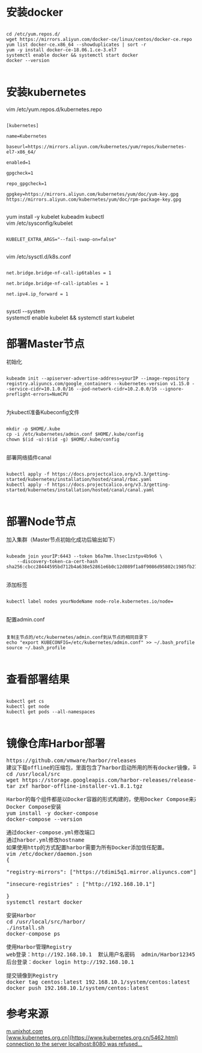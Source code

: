 # 安装docker
<pre>
<code>
cd /etc/yum.repos.d/
wget https://mirrors.aliyun.com/docker-ce/linux/centos/docker-ce.repo
yum list docker-ce.x86_64 --showduplicates | sort -r
yum -y install docker-ce-18.06.1.ce-3.el7
systemctl enable docker && systemctl start docker
docker --version
</code>
</pre>

# 安装kubernetes
vim /etc/yum.repos.d/kubernetes.repo
<pre>
<code>
[kubernetes]

name=Kubernetes

baseurl=https://mirrors.aliyun.com/kubernetes/yum/repos/kubernetes-el7-x86_64/

enabled=1

gpgcheck=1

repo_gpgcheck=1

gpgkey=https://mirrors.aliyun.com/kubernetes/yum/doc/yum-key.gpg https://mirrors.aliyun.com/kubernetes/yum/doc/rpm-package-key.gpg
</code>
</pre>
yum install -y kubelet kubeadm kubectl  
vim /etc/sysconfig/kubelet
<pre>
<code>
KUBELET_EXTRA_ARGS="--fail-swap-on=false"
</code>
</pre>
vim /etc/sysctl.d/k8s.conf
<pre>
<code>
net.bridge.bridge-nf-call-ip6tables = 1

net.bridge.bridge-nf-call-iptables = 1

net.ipv4.ip_forward = 1
</code>
</pre>
sysctl --system  
systemctl enable kubelet && systemctl start kubelet

# 部署Master节点
初始化
<pre>
<code>
kubeadm init --apiserver-advertise-address=yourIP --image-repository registry.aliyuncs.com/google_containers --kubernetes-version v1.15.0 --service-cidr=10.1.0.0/16 --pod-network-cidr=10.2.0.0/16 --ignore-preflight-errors=NumCPU
</code>
</pre>
为kubectl准备Kubeconfig文件
<pre>
<code>
mkdir -p $HOME/.kube
cp -i /etc/kubernetes/admin.conf $HOME/.kube/config
chown $(id -u):$(id -g) $HOME/.kube/config
</code>
</pre>
部署网络插件canal
<pre>
<code>
kubectl apply -f https://docs.projectcalico.org/v3.3/getting-started/kubernetes/installation/hosted/canal/rbac.yaml
kubectl apply -f https://docs.projectcalico.org/v3.3/getting-started/kubernetes/installation/hosted/canal/canal.yaml
</code>
</pre>

# 部署Node节点
加入集群（Master节点初始化成功后输出如下）
<pre>
<code>
kubeadm join yourIP:6443 --token b6a7mm.lhsec1zstpv4b9o6 \
    --discovery-token-ca-cert-hash sha256:cbcc28444595bd712b4a638e52861e6b0c12d089f1a8f9086d95802c1985fb27
</code>
</pre>
添加标签
<pre>
<code>
kubectl label nodes yourNodeName node-role.kubernetes.io/node=
</code>
</pre>
配置admin.conf
<pre>
<code>
复制主节点的/etc/kubernetes/admin.conf到从节点的相同目录下
echo "export KUBECONFIG=/etc/kubernetes/admin.conf" >> ~/.bash_profile
source ~/.bash_profile
</code>
</pre>

# 查看部署结果
<pre>
<code>
kubectl get cs
kubectl get node
kubectl get pods --all-namespaces
</code>
</pre>

# 镜像仓库Harbor部署
<pre>
https://github.com/vmware/harbor/releases
建议下载offline的压缩包，里面包含了harbor启动所用的所有docker镜像，可以快速的部署harbor
cd /usr/local/src
wget https://storage.googleapis.com/harbor-releases/release-1.8.0/harbor-offline-installer-v1.8.1.tgz
tar zxf harbor-offline-installer-v1.8.1.tgz

Harbor的每个组件都是以Docker容器的形式构建的，使用Docker Compose来对它进行部署，你可以查看docker-compose.yml文件
Docker Compose安装
yum install -y docker-compose
docker-compose --version

通过docker-compose.yml修改端口
通过harbor.yml修改hostname
如果使用http的方式配置harbor需要为所有Docker添加信任配置。
vim /etc/docker/daemon.json
{

"registry-mirrors": ["https://tdimi5q1.mirror.aliyuncs.com"],

"insecure-registries" : ["http://192.168.10.1"]

}
systemctl restart docker

安装Harbor
cd /usr/local/src/harbor/
./install.sh
docker-compose ps

使用Harbor管理Registry 
web登录：http://192.168.10.1  默认用户名密码  admin/Harbor12345
后台登录：docker login http://192.168.10.1

提交镜像到Registry
docker tag centos:latest 192.168.10.1/system/centos:latest
docker push 192.168.10.1/system/centos:latest
</pre>

# 参考来源
[m.unixhot.com](http://m.unixhot.com/kubernetes/kubernetes-aliyun.html)  
[www.kubernetes.org.cn](https://www.kubernetes.org.cn/5462.html)  
[connection to the server localhost:8080 was refused...](https://www.jianshu.com/p/6fa06b9bbf6a)  
